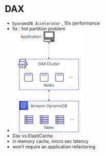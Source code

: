 # DAX
- `DyanamoDB Accelerator` , 10x performance
- fix :  hot partition problem
- ![img.png](../99_img/moreSrv/dynamo/img.png)
- Dax vs ElastiCache.
- in memory cache, micro sec latency
-  won't require an application refactoring